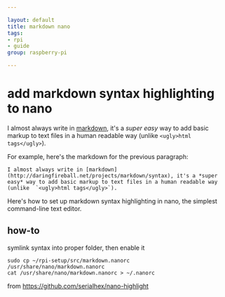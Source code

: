 ```yaml
---

layout: default
title: markdown nano
tags: 
- rpi 
- guide
group: raspberry-pi

---
```



# add markdown syntax highlighting to nano

I almost always write in [markdown](http://daringfireball.net/projects/markdown/syntax), it's a *super easy* way to add basic markup to text files in a human readable way (unlike 	`<ugly>html tags</ugly>`).

For example, here's the markdown for the previous paragraph:

	I almost always write in [markdown](http://daringfireball.net/projects/markdown/syntax), it's a *super easy* way to add basic markup to text files in a human readable way (unlike 	`<ugly>html tags</ugly>`).

Here's how to set up markdown syntax highlighting in nano, the simplest command-line text editor.

## how-to

symlink syntax into proper folder, then enable it

	sudo cp ~/rpi-setup/src/markdown.nanorc /usr/share/nano/markdown.nanorc
	cat /usr/share/nano/markdown.nanorc > ~/.nanorc

from https://github.com/serialhex/nano-highlight